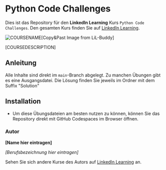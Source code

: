 # Python Code Challenges

Dies ist das Repository für den **LinkedIn Learning** Kurs `Python Code Challenges`. Den gesamten Kurs finden Sie auf [LinkedIn Learning][lil-course-url].

![COURSENAME][lil-thumbnail-url][Copy&Past Image from LiL-Buddy] 

[COURSEDESCRIPTION]

## Anleitung

Alle Inhalte sind direkt im `main`-Branch abgelegt. Zu manchen Übungen gibt es eine Ausgangsdatei. Die Lösung finden Sie jeweils im Ordner mit dem Suffix "Solution"

## Installation

* Um diese Übungsdateien am besten nutzen zu können, können Sie das Repository direkt mit GitHub Codespaces im Browser öffnen.

### Autor

**[Name hier eintragen]**

_[Berufsbezeichnung hier eintragen]_

Sehen Sie sich andere Kurse des Autors auf [LinkedIn Learning](https://www.linkedin.com/learning/instructors/name_des_autors) an.

[0]: # (Replace these placeholder URLs with actual course URLs)
[lil-course-url]: https://www.linkedin.com/learning/building-a-graphql-project-with-react-js
[lil-thumbnail-url]: https://cdn.lynda.com/course/2875095/2875095-1615224395432-16x9.jpg

